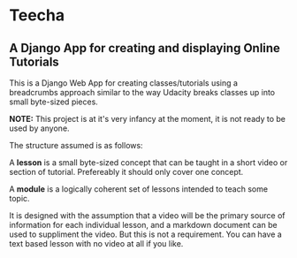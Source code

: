 # Teecha 
## A Django App for creating and displaying Online Tutorials

This is a Django Web App for creating classes/tutorials using a 
breadcrumbs approach similar to the way Udacity breaks classes up into 
small byte-sized pieces. 

**NOTE:** This project is at it's very infancy at the moment, it is not 
ready to be used by anyone. 

The structure assumed is as follows: 

A **lesson** is a small byte-sized concept that can be taught in a short 
video or section of tutorial. Prefereably it should  only cover one 
concept. 

A **module** is a logically coherent set of lessons intended to teach some 
topic. 

It is designed with the assumption that a video will be the primary 
source of information for each individual lesson, and a markdown 
document can be used to suppliment the video. But this is not a 
requirement. You can have a text based lesson with no video at all if 
you like. 

